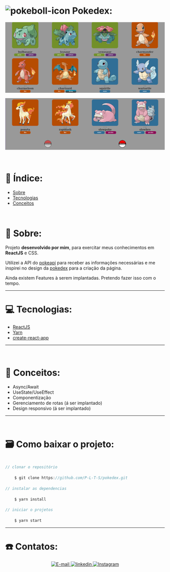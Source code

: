 # <img alt=pokeboll-icon width="25" src="https://assets.pokemon.com/static2/_ui/img/favicon.ico"> Pokedex:

![apresentação](./images/apresentação_1.png)


![apresentação](./images/apresentação_2.png)

<br/>

# :page_with_curl: Índice:


- [Sobre](#-Sobre)
- [Tecnologias](#-Tecnologias)
- [Conceitos](#-Conceitos)


<br/>

# :book: Sobre:

Projeto **desenvolvido por mim**, para exercitar meus conhecimentos em **ReactJS** e CSS.

Utilizei a API do [pokeapi](https://pokeapi.co/) para receber as informações necessárias e me inspirei no design da [pokedex](https://www.pokemon.com/us/pokedex/) para a criação da página.

Ainda existem Features à serem implantadas. Pretendo fazer isso com o tempo.

---

# :computer: Tecnologias:

- [ReactJS](https://reactjs.org/)
- [Yarn](https://yarnpkg.com/getting-started/install)
- [create-react-app](https://create-react-app.dev/docs/getting-started/)

---

<br/>

# :notebook_with_decorative_cover: Conceitos:

- Async/Await
- UseState/UseEffect
- Componentização
- Gerenciamento de rotas (á ser implantado)
- Design responsivo (á ser implantado)

---

<br/>

# :card_file_box: Como baixar o projeto:

```js

// clonar o repositório

    $ git clone https://github.com/P-L-T-S/pokedex.git

// instalar as dependencias

    $ yarn install

// iniciar o projetos

    $ yarn start

```

----------------------------------------------------------------

# :telephone: Contatos:

<div align="center">
    <a href="mailto:pedrolts16@gmail.com">
        <img alt="E-mail" width="50" src="https://upload.wikimedia.org/wikipedia/commons/7/7e/Gmail_icon_%282020%29.svg">
    </a>
    <a href="https://linkedin.com/P-L-T-S">
        <img alt="linkedin" width="40" src="https://upload.wikimedia.org/wikipedia/commons/f/f9/Linkedin_Shiny_Icon.svg">
    </a>
    <a href="https://www.instagram.com/pedrolts16/">
        <img alt="Instagram" width="40px" src="https://upload.wikimedia.org/wikipedia/commons/9/95/Instagram_new.svg">
    </a>
    
</div>